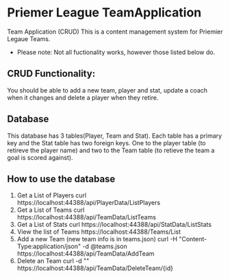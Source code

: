 # Priemer League TeamApplication 
Team Application (CRUD)
This is a content management system for Priemier Legaue Teams.
- Please note: Not all fuctionality works, however those listed below do.

## CRUD Functionality:
You should be able to add a new team, player and stat, update a coach when it changes and delete a player when they retire. 

## Database
This database has 3 tables(Player, Team and Stat). Each table has a primary key and the Stat table has two foreign keys. One to the player table (to retireve the player name) and two to the Team table (to retieve the team a goal is scored against).

## How to use the database
 1. Get a List of Players curl https://localhost:44388/api/PlayerData/ListPlayers
 2. Get a List of Teams curl https://localhost:44388/api/TeamData/ListTeams
 3. Get a List of Stats curl https://localhost:44388/api/StatData/ListStats
 4. View the list of Teams https://localhost:44388/Teams/List
 5. Add a new Team (new team info is in teams.json) curl -H "Content-Type:application/json" -d @teams.json https://localhost:44388/api/TeamData/AddTeam
 6. Delete an Team curl -d "" https://localhost:44388/api/TeamData/DeleteTeam/{id}





